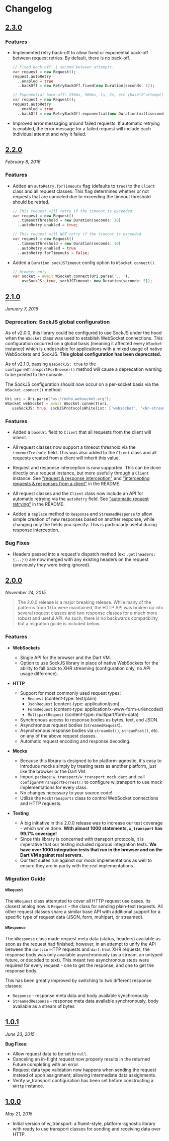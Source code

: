 # Changelog

## [2.3.0](https://github.com/Workiva/w_transport/compare/2.2.0...2.3.0)

### Features

- Implemented retry back-off to allow fixed or exponential back-off between
  request retries. By default, there is no back-off.

    ```dart
    // Fixed back-off: 1 second between attempts.
    var request = new Request();
    request.autoRetry
      ..enabled = true
      ..backOff = new RetryBackOff.fixed(new Duration(seconds: 1));

    // Exponential back-off: 250ms, 500ms, 1s, 2s, etc (base*2^attempt)
    var request = new Request();
    request.autoRetry
      ..enabled = true
      ..backOff = new RetryBackOff.exponential(new Duration(milliseconds: 125));
  ```

- Improved error messaging around failed requests. If automatic retrying is
  enabled, the error message for a failed request will include each individual
  attempt and why it failed.

## [2.2.0](https://github.com/Workiva/w_transport/compare/2.1.0...2.2.0)
_February 8, 2016_

### Features

- Added an `autoRetry.forTimeouts` flag (defaults to `true`) to the `Client`
  class and all request classes. This flag determines whether or not requests
  that are canceled due to exceeding the timeout threshold should be retried.

    ```dart
    // This request will retry if the timeout is exceeded.
    var request = new Request()
      ..timeoutThreshold = new Duration(seconds: 10)
      ..autoRetry.enabled = true;

    // This request will NOT retry if the timeout is exceeded.
    var request = new Request()
      ..timeoutThreshold = new Duration(seconds: 10)
      ..autoRetry.enabled = true
      ..autoRetry.forTimeouts = false;
  ```

- Added a `Duration sockJSTimeout` config option to `WSocket.connect()`.

    ```dart
    // browser only
    var socket = await WSocket.connect(Uri.parse('...'),
        useSockJS: true, sockJSTimeout: new Duration(seconds: 5));
    ```

## [2.1.0](https://github.com/Workiva/w_transport/compare/2.0.0...2.1.0)
_January 7, 2016_

### Deprecation: SockJS global configuration

As of v2.0.0, this library could be configured to use SockJS under the hood when
the `WSocket` class was used to establish WebSocket connections. This
configuration occurred on a global basis (meaning it affected every `WSocket`
instance) which is undesirable for applications with a mixed usage of native
WebSockets and SockJS. **This global configuration has been deprecated.**

As of v2.1.0, passing `useSockJS: true` to the `configureWTransportForBrowser()`
method will cause a deprecation warning to be printed to the console.

The SockJS configuration should now occur on a per-socket basis via the
`WSocket.connect()` method:

```dart
Uri uri = Uri.parse('ws://echo.websocket.org');
WSocket webSocket = await WSocket.connect(uri,
   useSockJS: true, sockJSProtocolsWhitelist: ['websocket', 'xhr-streaming']);
```

### Features

- Added a `baseUri` field to `Client` that all requests from the client will
  inherit.

- All request classes now support a timeout threshold via the `timeoutTreshold`
  field. This was also added to the `Client` class and all requests created from
  a client will inherit this value.

- Request and response interception is now supported. This can be done directly
  on a request instance, but more usefully through a `Client` instance. See
  ["request & response interception"](README.md#request--response-interception)
  and ["intercepting requests & responses from a client"](README.md#intercepting-requests--responses-from-a-client)
  in the README.

- All request classes and the `Client` class now include an API for automatic
  retrying via the `autoRetry` field. See ["automatic request retrying"](README.md#automatic-request-retrying)
  in the README.

- Added a `replace` method to `Response` and `StreamedResponse` to allow simple
  creation of new responses based on another response, while changing only the
  fields you specify. This is particularly useful during response interception.

### Bug Fixes

- Headers passed into a request's dispatch method (ex: `.get(headers: {...})`)
  are now merged with any existing headers on the request (previously they were
  being ignored).


## [2.0.0](https://github.com/Workiva/w_transport/compare/1.0.1...2.0.0)
_November 24, 2015_

> The 2.0.0 release is a major breaking release. While many of the patterns from
> 1.0.x were maintained, the HTTP API was broken up into several request classes
> and two response classes for a much more robust and useful API. As such, there
> is no backwards compatibility, but a migration guide is included below.

### Features

- **WebSockets**
  - Single API for the browser and the Dart VM.
  - Option to use SockJS library in place of native WebSockets for the ability
    to fall back to XHR streaming (configuration only, no API usage difference).

- **HTTP**
  - Support for most commonly used request types:
    - `Request` (content-type: text/plain)
    - `JsonRequest` (content-type: application/json)
    - `FormRequest` (content-type: application/x-www-form-urlencoded)
    - `MultipartRequest` (content-type: multipart/form-data)
  - Synchronous access to response bodies as bytes, text, and JSON.
  - Asynchronous request bodies (`StreamedRequest`).
  - Asynchronous response bodies via `streamGet()`, `streamPost()`, etc. on any
    of the above request classes.
  - Automatic request encoding and response decoding.

- **Mocks**
  - Because this library is designed to be platform-agnostic, it's easy to
    introduce mocks simply by treating tests as another platform, just like the
    browser or the Dart VM.
  - Import `package:w_transport/w_transport_mock.dart` and call
    `configureWTransportForTest()` to configure w_transport to use mock
    implementations for every class.
  - No changes necessary to your source code!
  - Utilize the `MockTransports` class to control WebSocket connections and HTTP
    requests.

- **Testing**
  - A big initiative in this 2.0.0 release was to increase our test coverage -
    which we've done. **With almost 1000 statements, `w_transport` has 99.7%
    coverage!**
  - Since this library is concerned with transport protocols, it is imperative
    that our testing included rigorous integration tests. **We have over 1000
    integration tests that run in the browser and on the Dart VM against real
    servers.**
  - Our test suites run against our mock implementations as well to ensure they
    are in parity with the real implementations.

### Migration Guide

#### `WRequest`

The `WRequest` class attempted to cover all HTTP request use cases. Its closest
analog now is `Request` - the class for sending plain-text requests. All other
request classes share a similar base API with additional support for a specific
type of request data (JSON, form, multipart, or streamed).

#### `WResponse`

The `WResponse` class made request meta data (status, headers) available as soon
as the request had finished; however, in an attempt to unify the API between the
`dart:io` HTTP requests and `dart:html` XHR requests, the response body was only
available asynchronously (as a stream, an untyped future, or decoded to text).
This meant two asynchronous steps were required for every request - one to get
the response, and one to get the response body.

This has been greatly improved by switching to two different response classes:

- `Response` - response meta data and body available synchronously
- `StreamedResponse` - response meta data available synchronously, body
  available as a stream of bytes


## [1.0.1](https://github.com/Workiva/w_transport/compare/1.0.0...1.0.1)
_June 23, 2015_

**Bug Fixes:**

- Allow request data to be set to `null`.
- Canceling an in-flight request now properly results in the returned Future
  completing with an error.
- Request data type validation now happens when sending the request instead of
  upon assignment, allowing intermediate data assignments.
- Verify w_transport configuration has been set before constructing a `WHttp`
  instance.


## [1.0.0](https://github.com/Workiva/w_transport/compare/f9a8277b552902db962b8eb3d41c82ded4900284...1.0.0)
_May 21, 2015_

- Initial version of w_transport: a fluent-style, platform-agnostic library with
  ready to use transport classes for sending and receiving data over HTTP.
